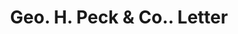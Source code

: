 ---
doi: 10.7916/D87D4661
date_other: '1900'
date_other_textual: 1900-1909
form: correspondence
genre:
- Letters (correspondence)
name:
- Geo. H. Peck & Co.
object_in_context_url: https://biggert.cul.columbia.edu/items/view/ave_biggert_00041
subject_hierarchical_geographic:
- San Pedro, California, United States
subject_name:
- Geo. H. Peck & Co.
title: Geo. H. Peck & Co.. Letter
sort_title: Geo. H. Peck & Co.. Letter
call_number: ave_biggert_00041
coordinates:
- 33.74,-118.29
pid: ave_biggert_00041
identifiers: ave_biggert_00041
thumbnail: https://derivativo-3.library.columbia.edu/iiif/2/ldpd:343008/full/!256,256/0/native.jpg
permalink: /biggert/ave_biggert_00041/
layout: iiif-image-page
---